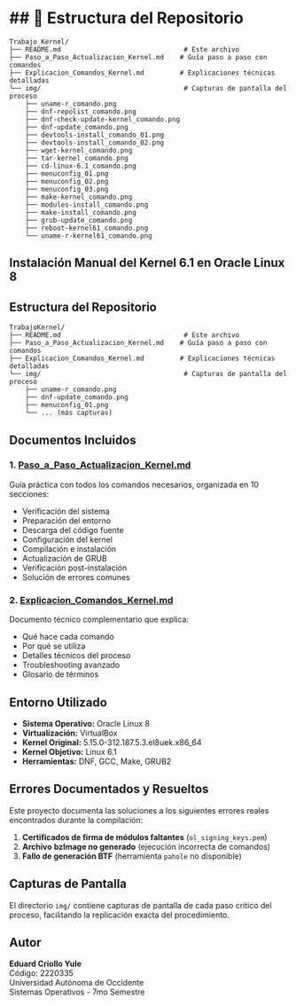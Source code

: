 # ## 📁 Estructura del Repositorio

```
Trabajo_Kernel/
├── README.md                               # Este archivo
├── Paso_a_Paso_Actualizacion_Kernel.md    # Guía paso a paso con comandos
├── Explicacion_Comandos_Kernel.md         # Explicaciones técnicas detalladas
└── img/                                    # Capturas de pantalla del proceso
    ├── uname-r_comando.png
    ├── dnf-repolist_comando.png
    ├── dnf-check-update-kernel_comando.png
    ├── dnf-update_comando.png
    ├── devtools-install_comando_01.png
    ├── devtools-install_comando_02.png
    ├── wget-kernel_comando.png
    ├── tar-kernel_comando.png
    ├── cd-linux-6.1_comando.png
    ├── menuconfig_01.png
    ├── menuconfig_02.png
    ├── menuconfig_03.png
    ├── make-kernel_comando.png
    ├── modules-install_comando.png
    ├── make-install_comando.png
    ├── grub-update_comando.png
    ├── reboot-kernel61_comando.png
    └── uname-r-kernel61_comando.png
```
## Instalación Manual del Kernel 6.1 en Oracle Linux 8

## Estructura del Repositorio

```
TrabajoKernel/
├── README.md                               # Este archivo
├── Paso_a_Paso_Actualizacion_Kernel.md    # Guía paso a paso con comandos
├── Explicacion_Comandos_Kernel.md         # Explicaciones técnicas detalladas
└── img/                                    # Capturas de pantalla del proceso
    ├── uname-r_comando.png
    ├── dnf-update_comando.png
    ├── menuconfig_01.png
    └── ... (más capturas)
```

## Documentos Incluidos

### 1. [Paso_a_Paso_Actualizacion_Kernel.md](./Paso_a_Paso_Actualizacion_Kernel.md)
Guía práctica con todos los comandos necesarios, organizada en 10 secciones:
- Verificación del sistema
- Preparación del entorno
- Descarga del código fuente
- Configuración del kernel
- Compilación e instalación
- Actualización de GRUB
- Verificación post-instalación
- Solución de errores comunes

### 2. [Explicacion_Comandos_Kernel.md](./Explicacion_Comandos_Kernel.md)
Documento técnico complementario que explica:
- Qué hace cada comando
- Por qué se utiliza
- Detalles técnicos del proceso
- Troubleshooting avanzado
- Glosario de términos

## Entorno Utilizado

- **Sistema Operativo:** Oracle Linux 8
- **Virtualización:** VirtualBox
- **Kernel Original:** 5.15.0-312.187.5.3.el8uek.x86_64
- **Kernel Objetivo:** Linux 6.1
- **Herramientas:** DNF, GCC, Make, GRUB2

## Errores Documentados y Resueltos

Este proyecto documenta las soluciones a los siguientes errores reales encontrados durante la compilación:

1. **Certificados de firma de módulos faltantes** (`ol_signing_keys.pem`)
2. **Archivo bzImage no generado** (ejecución incorrecta de comandos)
3. **Fallo de generación BTF** (herramienta `pahole` no disponible)

##  Capturas de Pantalla

El directorio `img/` contiene capturas de pantalla de cada paso crítico del proceso, facilitando la replicación exacta del procedimiento.

## Autor

**Eduard Criollo Yule**  
Código: 2220335  
Universidad Autónoma de Occidente  
Sistemas Operativos - 7mo Semestre